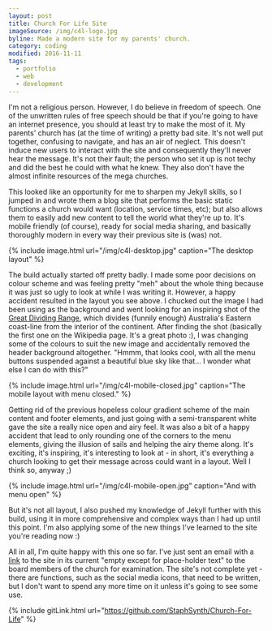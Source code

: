 ```yaml
---
layout: post
title: Church For Life Site
imageSource: /img/c4l-logo.jpg
byline: Made a modern site for my parents' church.
category: coding
modified: 2016-11-11
tags:
  - portfolio
  - web
  - development
---
```


I'm not a religious person. However, I do believe in freedom of speech. One of the unwritten rules of free speech should be that if you're going to have an internet presence, you should at least try to make the most of it. My parents' church has (at the time of writing) a pretty bad site. It's not well put together, confusing to navigate, and has an air of neglect. This doesn't induce new users to interact with the site and consequently they'll never hear the message. It's not their fault; the person who set it up is not techy and did the best he could with what he knew. They also don't have the almost infinite resources of the mega churches.

This looked like an opportunity for me to sharpen my Jekyll skills, so I jumped in and wrote them a blog site that performs the basic static functions a church would want (location, service times, etc); but also allows them to easily add new content to tell the world what they're up to. It's mobile friendly (of course), ready for social media sharing, and basically thoroughly modern in every way their previous site is (was) not.

{% include image.html url="/img/c4l-desktop.jpg" caption="The desktop layout" %}

The build actually started off pretty badly. I made some poor decisions on colour scheme and was feeling pretty "meh" about the whole thing because it was just so ugly to look at while I was writing it. However, a happy accident resulted in the layout you see above. I chucked out the image I had been using as the background and went looking for an inspiring shot of the [Great Dividing Range](https://en.wikipedia.org/wiki/Great_Dividing_Range), which divides (funnily enough) Australia's Eastern coast-line from the interior of the continent. After finding the shot (basically the first one on the Wikipedia page. It's a great photo :), I was changing some of the colours to suit the new image and accidentally removed the header background altogether. "Hmmm, that looks cool, with all the menu buttons suspended against a beautiful blue sky like that... I wonder what else I can do with this?"

{% include image.html url="/img/c4l-mobile-closed.jpg" caption="The mobile layout with menu closed." %}

Getting rid of the previous hopeless colour gradient scheme of the main content and footer elements, and just going with a semi-transparent white gave the site a really nice open and airy feel. It was also a bit of a happy accident that lead to only rounding one of the corners to the menu elements, giving the illusion of sails and helping the airy theme along. It's exciting, it's inspiring, it's interesting to look at - in short, it's everything a church looking to get their message across could want in a layout. Well I think so, anyway ;)

{% include image.html url="/img/c4l-mobile-open.jpg" caption="And with menu open" %}

But it's not all layout, I also pushed my knowledge of Jekyll further with this build, using it in more comprehensive and complex ways than I had up until this point. I'm also applying some of the new things I've learned to the site you're reading now :)

All in all, I'm quite happy with this one so far. I've just sent an email with a [link](https://churchforlife.github.io/) to the site in its current "empty except for place-holder text" to the board members of the church for examination. The site's not complete yet - there are functions, such as the social media icons, that need to be written, but I don't want to spend any more time on it unless it's going to see some use.

{% include gitLink.html url="https://github.com/StaphSynth/Church-For-Life" %}
